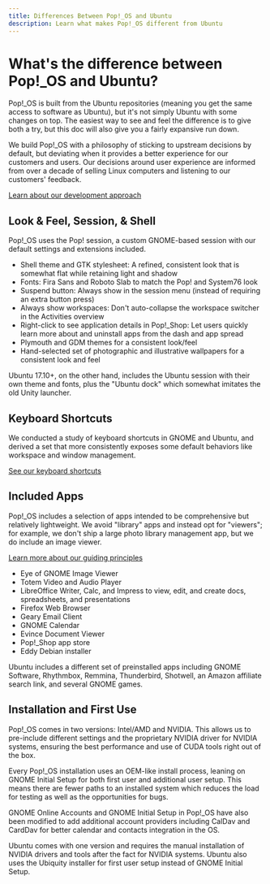```yaml
---
title: Differences Between Pop!_OS and Ubuntu
description: Learn what makes Pop!_OS different from Ubuntu
---
```


# What's the difference between Pop!\_OS and Ubuntu?

Pop!\_OS is built from the Ubuntu repositories (meaning you get the same access
to software as Ubuntu), but it's not simply Ubuntu with some changes on top. The
easiest way to see and feel the difference is to give both a try, but this doc
will also give you a fairly expansive run down.

We build Pop!\_OS with a philosophy of sticking to upstream decisions by
default, but deviating when it provides a better experience for our customers
and users. Our decisions around user experience are informed from over a decade
of selling Linux computers and listening to our customers' feedback.

[Learn about our development approach](http://pop.system76.com/docs/pop-os-development-approach/)


## Look & Feel, Session, & Shell

Pop!\_OS uses the Pop! session, a custom GNOME-based session with our default
settings and extensions included.

- Shell theme and GTK stylesheet: A refined, consistent look that is somewhat
  flat while retaining light and shadow
- Fonts: Fira Sans and Roboto Slab to match the Pop! and System76 look
- Suspend button: Always show in the session menu (instead of requiring an extra
  button press)
- Always show workspaces: Don't auto-collapse the workspace switcher in the
  Activities overview
- Right-click to see application details in Pop!\_Shop: Let users quickly learn
  more about and uninstall apps from the dash and app spread
- Plymouth and GDM themes for a consistent look/feel
- Hand-selected set of photographic and illustrative wallpapers for a consistent
  look and feel

Ubuntu 17.10+, on the other hand, includes the Ubuntu session with their own
theme and fonts, plus the "Ubuntu dock" which somewhat imitates the old Unity
launcher.


## Keyboard Shortcuts

We conducted a study of keyboard shortcuts in GNOME and Ubuntu, and derived a
set that more consistently exposes some default behaviors like workspace and
window management.

[See our keyboard shortcuts](http://pop.system76.com/docs/keyboard-shortcuts/)


## Included Apps

Pop!\_OS includes a selection of apps intended to be comprehensive but
relatively lightweight. We avoid "library" apps and instead opt for "viewers";
for example, we don't ship a large photo library management app, but we do
include an image viewer.

[Learn more about our guiding
principles](http://pop.system76.com/docs/default-apps/)

- Eye of GNOME Image Viewer
- Totem Video and Audio Player
- LibreOffice Writer, Calc, and Impress to view, edit, and create docs,
  spreadsheets, and presentations
- Firefox Web Browser
- Geary Email Client
- GNOME Calendar
- Evince Document Viewer
- Pop!\_Shop app store
- Eddy Debian installer

Ubuntu includes a different set of preinstalled apps including GNOME Software,
Rhythmbox, Remmina, Thunderbird, Shotwell, an Amazon affiliate search link, and
several GNOME games.


## Installation and First Use

Pop!\_OS comes in two versions: Intel/AMD and NVIDIA. This allows us to
pre-include different settings and the proprietary NVIDIA driver for NVIDIA
systems, ensuring the best performance and use of CUDA tools right out of the
box.

Every Pop!\_OS installation uses an OEM-like install process, leaning on GNOME
Initial Setup for both first user and additional user setup. This means there
are fewer paths to an installed system which reduces the load for testing as
well as the opportunities for bugs.

GNOME Online Accounts and GNOME Initial Setup in Pop!\_OS have also been
modified to add additional account providers including CalDav and CardDav for
better calendar and contacts integration in the OS.

Ubuntu comes with one version and requires the manual installation of NVIDIA
drivers and tools after the fact for NVIDIA systems. Ubuntu also uses the
Ubiquity installer for first user setup instead of GNOME Initial Setup.
